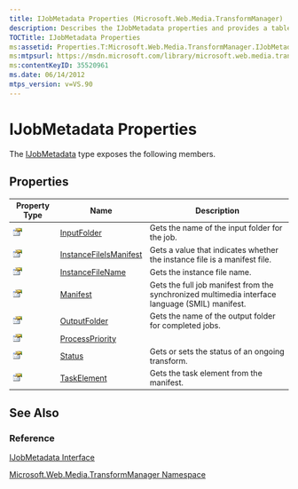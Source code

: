 ```yaml
---
title: IJobMetadata Properties (Microsoft.Web.Media.TransformManager)
description: Describes the IJobMetadata properties and provides a table that outlines the name and description for various property types.
TOCTitle: IJobMetadata Properties
ms:assetid: Properties.T:Microsoft.Web.Media.TransformManager.IJobMetadata
ms:mtpsurl: https://msdn.microsoft.com/library/microsoft.web.media.transformmanager.ijobmetadata_properties(v=VS.90)
ms:contentKeyID: 35520961
ms.date: 06/14/2012
mtps_version: v=VS.90
---
```


# IJobMetadata Properties

The [IJobMetadata](ijobmetadata-interface-microsoft-web-media-transformmanager.md) type exposes the following members.

## Properties

|Property Type|Name|Description|
|--- |--- |--- |
|![Public property](images/Hh125762.pubproperty(en-us,VS.90).gif "Public property")|[InputFolder](ijobmetadata-inputfolder-property-microsoft-web-media-transformmanager.md)|Gets the name of the input folder for the job.|
|![Public property](images/Hh125762.pubproperty(en-us,VS.90).gif "Public property")|[InstanceFileIsManifest](ijobmetadata-instancefileismanifest-property-microsoft-web-media-transformmanager.md)|Gets a value that indicates whether the instance file is a manifest file.|
|![Public property](images/Hh125762.pubproperty(en-us,VS.90).gif "Public property")|[InstanceFileName](ijobmetadata-instancefilename-property-microsoft-web-media-transformmanager.md)|Gets the instance file name.|
|![Public property](images/Hh125762.pubproperty(en-us,VS.90).gif "Public property")|[Manifest](ijobmetadata-manifest-property-microsoft-web-media-transformmanager.md)|Gets the full job manifest from the synchronized multimedia interface language (SMIL) manifest.|
|![Public property](images/Hh125762.pubproperty(en-us,VS.90).gif "Public property")|[OutputFolder](ijobmetadata-outputfolder-property-microsoft-web-media-transformmanager.md)|Gets the name of the output folder for completed jobs.|
|![Public property](images/Hh125762.pubproperty(en-us,VS.90).gif "Public property")|[ProcessPriority](ijobmetadata-processpriority-property-microsoft-web-media-transformmanager.md)||
|![Public property](images/Hh125762.pubproperty(en-us,VS.90).gif "Public property")|[Status](ijobmetadata-status-property-microsoft-web-media-transformmanager.md)|Gets or sets the status of an ongoing transform.|
|![Public property](images/Hh125762.pubproperty(en-us,VS.90).gif "Public property")|[TaskElement](ijobmetadata-taskelement-property-microsoft-web-media-transformmanager.md)|Gets the task element from the manifest.|

## See Also

### Reference

[IJobMetadata Interface](ijobmetadata-interface-microsoft-web-media-transformmanager.md)

[Microsoft.Web.Media.TransformManager Namespace](microsoft-web-media-transformmanager-namespace.md)
